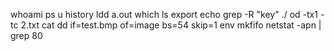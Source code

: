 whoami
ps u
history
ldd a.out
which ls
export
echo
grep -R "key" ./
od -tx1 -tc 2.txt
cat
dd if=test.bmp of=image bs=54 skip=1
env
mkfifo
netstat -apn | grep 80

